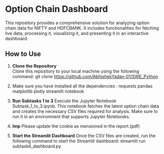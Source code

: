 # Option Chain Dashboard

This repository provides a comprehensive solution for analyzing option chain data for NIFTY and HDFCBANK. It includes functionalities for fetching live data, processing it, visualizing it, and presenting it in an interactive dashboard.

## How to Use

1. **Clone the Repository**  
   Clone this repository to your local machine using the following command:
   git clone https://github.com/AbhishekYadav-01/SWE_Python
   
2.  Make sure you have installed all the dependencies :
requests
pandas
matplotlib
plotly
streamlit
notebook

3. **Run Subtasks 1 to 3**
Execute the Jupyter Notebook Subtask_1_to_3.ipynb. This notebook fetches the latest option chain data and creates the necessary CSV files required for analysis. Make sure to run it in an environment that supports Jupyter Notebooks.
4. **Imp**
Please update the cookie as mensioned in the report.(pdf)

5. **Start the Streamlit Dashboard**
Once the CSV files are created, run the following command to start the Streamlit dashboard:
streamlit run subtask4_dashboard.py
